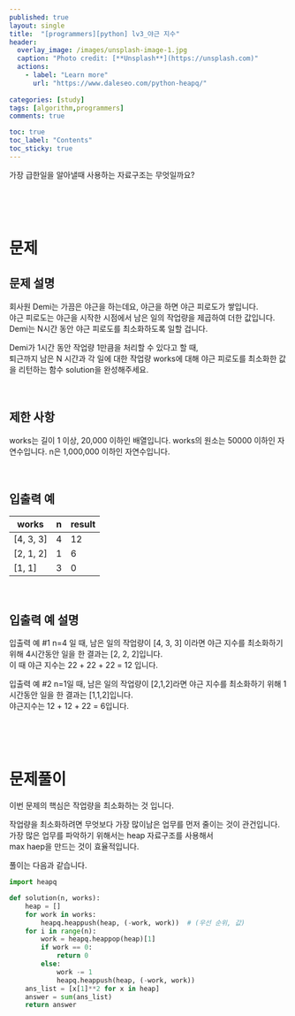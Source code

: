 ```yaml
---
published: true
layout: single
title:  "[programmers][python] lv3_야근 지수"
header:
  overlay_image: /images/unsplash-image-1.jpg
  caption: "Photo credit: [**Unsplash**](https://unsplash.com)"
  actions:
    - label: "Learn more"
      url: "https://www.daleseo.com/python-heapq/"
      
categories: [study]
tags: [algorithm,programmers]
comments: true

toc: true
toc_label: "Contents"
toc_sticky: true
---
```


가장 급한일을 알아낼때 사용하는 자료구조는 무엇일까요? 


&nbsp;

&nbsp;

# 문제

## 문제 설명

회사원 Demi는 가끔은 야근을 하는데요, 야근을 하면 야근 피로도가 쌓입니다.  
야근 피로도는 야근을 시작한 시점에서 남은 일의 작업량을 제곱하여 더한 값입니다.  
Demi는 N시간 동안 야근 피로도를 최소화하도록 일할 겁니다.  

Demi가 1시간 동안 작업량 1만큼을 처리할 수 있다고 할 때,  
퇴근까지 남은 N 시간과 각 일에 대한 작업량 works에 대해 야근 피로도를 최소화한 값을 리턴하는 함수 solution을 완성해주세요.

&nbsp;

## 제한 사항

works는 길이 1 이상, 20,000 이하인 배열입니다.
works의 원소는 50000 이하인 자연수입니다.
n은 1,000,000 이하인 자연수입니다.

&nbsp;

## 입출력 예

| works | n | result |
|---|---|---|
| [4, 3, 3] | 4 | 12 |
| [2, 1, 2] | 1 | 6 |
| [1, 1] | 3 | 0 |

&nbsp;

## 입출력 예 설명

입출력 예 #1
n=4 일 때, 남은 일의 작업량이 [4, 3, 3] 이라면 야근 지수를 최소화하기 위해 4시간동안 일을 한 결과는 [2, 2, 2]입니다.  
이 때 야근 지수는 22 + 22 + 22 = 12 입니다.

입출력 예 #2
n=1일 때, 남은 일의 작업량이 [2,1,2]라면 야근 지수를 최소화하기 위해 1시간동안 일을 한 결과는 [1,1,2]입니다.  
야근지수는 12 + 12 + 22 = 6입니다.

&nbsp;

&nbsp;


# 문제풀이 

이번 문제의 핵심은 작업량을 최소화하는 것 입니다.  

작업량을 최소화하려면 무엇보다 가장 많이남은 업무를 먼저 줄이는 것이 관건입니다.  
가장 많은 업무를 파악하기 위해서는 heap 자료구조를 사용해서  
max haep을 만드는 것이 효율적입니다.  

풀이는 다음과 같습니다.  

```py
import heapq

def solution(n, works):
    heap = []
    for work in works:
        heapq.heappush(heap, (-work, work))  # (우선 순위, 값)
    for i in range(n):
        work = heapq.heappop(heap)[1]
        if work == 0:
            return 0
        else:
            work -= 1
            heapq.heappush(heap, (-work, work))
    ans_list = [x[1]**2 for x in heap] 
    answer = sum(ans_list) 
    return answer
```